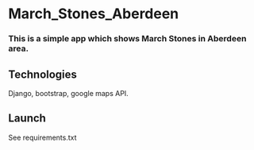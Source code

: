 # March_Stones_Aberdeen

### This is a simple app which shows March Stones in Aberdeen area. 

## Technologies

Django, bootstrap, google maps API.


## Launch

See requirements.txt 
